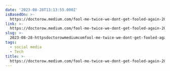 ```yaml
---
date: '2023-08-28T13:13:55.000Z'
isBasedOn: >-
  https://doctorow.medium.com/fool-me-twice-we-dont-get-fooled-again-20074e311f1f
link: >-
  https://doctorow.medium.com/fool-me-twice-we-dont-get-fooled-again-20074e311f1f
slug: >-
  2023-08-28-httpsdoctorowmediumcomfool-me-twice-we-dont-get-fooled-again-20074e311f1f
tags:
  - social media
  - Tech
title: >-
  https://doctorow.medium.com/fool-me-twice-we-dont-get-fooled-again-20074e311f1f
---
```


